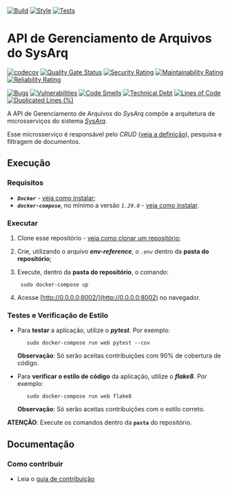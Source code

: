 [![Build](https://github.com/fga-eps-mds/2021.2-SysArq-Archives/workflows/Compilação/badge.svg)](https://github.com/fga-eps-mds/2021.2-SysArq-Archives/actions/workflows/build.yml)
[![Style](https://github.com/fga-eps-mds/2021.2-SysArq-Archives/workflows/Estilo/badge.svg)](https://github.com/fga-eps-mds/2021.2-SysArq-Archives/actions/workflows/style.yml)
[![Tests](https://github.com/fga-eps-mds/2021.2-SysArq-Archives/workflows/Testes/badge.svg)](https://github.com/fga-eps-mds/2021.2-SysArq-Archives/actions/workflows/test.yml)

# API de Gerenciamento de Arquivos do SysArq

[![codecov](https://codecov.io/gh/fga-eps-mds/2021.2-SysArq-Archives/branch/main/graph/badge.svg?token=63NX5KPYRZ)](https://codecov.io/gh/fga-eps-mds/2021.2-SysArq-Archives)
[![Quality Gate Status](https://sonarcloud.io/api/project_badges/measure?project=fga-eps-mds_2021.2-SysArq-Archives&metric=alert_status)](https://sonarcloud.io/summary/new_code?id=fga-eps-mds_2021.2-SysArq-Archives)
[![Security Rating](https://sonarcloud.io/api/project_badges/measure?project=fga-eps-mds_2021.2-SysArq-Archives&metric=security_rating)](https://sonarcloud.io/summary/new_code?id=fga-eps-mds_2021.2-SysArq-Archives)
[![Maintainability Rating](https://sonarcloud.io/api/project_badges/measure?project=fga-eps-mds_2021.2-SysArq-Archives&metric=sqale_rating)](https://sonarcloud.io/summary/new_code?id=fga-eps-mds_2021.2-SysArq-Archives)
[![Reliability Rating](https://sonarcloud.io/api/project_badges/measure?project=fga-eps-mds_2021.2-SysArq-Archives&metric=reliability_rating)](https://sonarcloud.io/summary/new_code?id=fga-eps-mds_2021.2-SysArq-Archives)

[![Bugs](https://sonarcloud.io/api/project_badges/measure?project=fga-eps-mds_2021.2-SysArq-Archives&metric=bugs)](https://sonarcloud.io/summary/new_code?id=fga-eps-mds_2021.2-SysArq-Archives)
[![Vulnerabilities](https://sonarcloud.io/api/project_badges/measure?project=fga-eps-mds_2021.2-SysArq-Archives&metric=vulnerabilities)](https://sonarcloud.io/summary/new_code?id=fga-eps-mds_2021.2-SysArq-Archives)
[![Code Smells](https://sonarcloud.io/api/project_badges/measure?project=fga-eps-mds_2021.2-SysArq-Archives&metric=code_smells)](https://sonarcloud.io/summary/new_code?id=fga-eps-mds_2021.2-SysArq-Archives)
[![Technical Debt](https://sonarcloud.io/api/project_badges/measure?project=fga-eps-mds_2021.2-SysArq-Archives&metric=sqale_index)](https://sonarcloud.io/summary/new_code?id=fga-eps-mds_2021.2-SysArq-Archives)
[![Lines of Code](https://sonarcloud.io/api/project_badges/measure?project=fga-eps-mds_2021.2-SysArq-Archives&metric=ncloc)](https://sonarcloud.io/summary/new_code?id=fga-eps-mds_2021.2-SysArq-Archives)
[![Duplicated Lines (%)](https://sonarcloud.io/api/project_badges/measure?project=fga-eps-mds_2021.2-SysArq-Archives&metric=duplicated_lines_density)](https://sonarcloud.io/summary/new_code?id=fga-eps-mds_2021.2-SysArq-Archives)

A API de Gerenciamento de Arquivos do *SysArq* compõe a arquitetura de microsserviços do sistema *[SysArq](https://fga-eps-mds.github.io/2021.2-SysArq/)*.

Esse microsserviço é responsável pelo *CRUD* ([veja a definição](https://developer.mozilla.org/pt-BR/docs/Glossary/CRUD)), pesquisa e filtragem de documentos. <!--**[Saiba mais](https://fga-eps-mds.github.io/2021.1-PC-GO1/documentation/)**-->

## Execução

### Requisitos
 - ***`Docker`*** - [veja como instalar](https://docs.docker.com/engine/install/);
 - ***`docker-compose`***, no mínimo a versão *`1.29.0`* - [veja como instalar](https://docs.docker.com/compose/install/).

### Executar

1. Clone esse repositório - [veja como clonar um repositório](https://docs.github.com/pt/github/creating-cloning-and-archiving-repositories/cloning-a-repository-from-github/cloning-a-repository);

2. Crie, utilizando o arquivo ***env-reference***, o *`.env`* dentro da **pasta do repositório**;

3. Execute, dentro da **pasta do repositório**, o comando:
   ```
    sudo docker-compose up
   ```

4. Acesse [http://0.0.0.0:8002/](http://0.0.0.0:8002) no navegador. 

### Testes e Verificação de Estilo

-  Para **testar** a aplicação, utilize o ***pytest***. Por exemplo:
   ```
      sudo docker-compose run web pytest --cov
   ```
   **Observação**: Só serão aceitas contribuições com 90% de cobertura de código.

- Para **verificar o estilo de código** da aplicação, utilize o ***flake8***. Por exemplo:
   ```
      sudo docker-compose run web flake8
   ```
   **Observação**: Só serão aceitas contribuições com o estilo correto.

**ATENÇÃO**: Execute os comandos dentro da **`pasta`** do repositório.

## Documentação

### Como contribuir

- Leia o [guia de contribuição](CONTRIBUTING.md)
